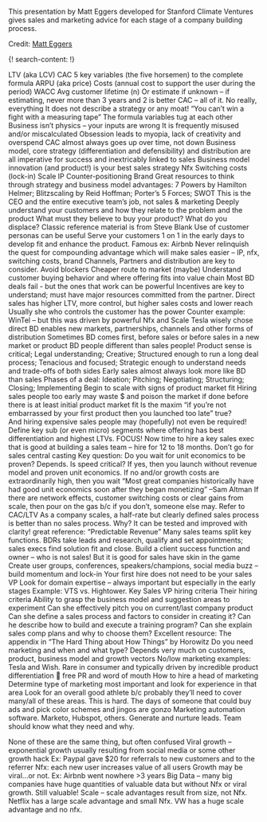 
This presentation by Matt Eggers developed for Stanford Climate Ventures gives sales and marketing advice for each stage of a company building process.

Credit: [Matt Eggers](https://www.breakthroughenergy.org/team/bios/matthew-eggers)


{! search-content: !}

LTV (aka LCV)
CAC
5 key variables (the five horsemen) to the complete formula
ARPU (aka price)
Costs (annual cost to support the user during the period)
WACC
Avg customer lifetime (n)
Or estimate if unknown – if estimating, never more than 3 years and 2 is better
CAC – all of it.  No really, everything
It does not describe a strategy or any moat!  “You can’t win a fight with a measuring tape”
The formula variables tug at each other
Business isn’t physics – your inputs are wrong
It is frequently misused and/or miscalculated
Obsession leads to myopia, lack of creativity and overspend
CAC almost always goes up over time, not down
Business model, core strategy (differentiation and defensibility) and distribution are all imperative for success and inextricably linked to sales
Business model innovation (and product!) is your best sales strategy
Nfx
Switching costs (lock-in)
Scale
IP
Counter-positioning
Brand
Great resources to think through strategy and business model advantages:  7 Powers by Hamilton Helmer; Blitzscaling by Reid Hoffman; Porter’s 5 Forces; SWOT
This is the CEO and the entire executive team’s job, not sales & marketing
Deeply understand your customers and how they relate to the problem and the product
What must they believe to buy your product?  What do you displace?
Classic reference material is from Steve Blank
Use of customer personas can be useful
Serve your customers 1 on 1 in the early days to develop fit and enhance the product.  Famous ex:  Airbnb
Never relinquish the quest for compounding advantage which will make sales easier – IP, nfx, switching costs, brand
Channels, Partners and distribution are key to consider.
Avoid blockers
Cheaper route to market (maybe)
Understand customer buying behavior and where offering fits into value chain
Most BD deals fail - but the ones that work can be powerful
Incentives are key to understand; must have major resources committed from the partner.
Direct sales has higher LTV, more control, but higher sales costs and lower reach
Usually she who controls the customer has the power
Counter example: WinTel – but this was driven by powerful Nfx and Scale
Tesla wisely chose direct
BD enables new markets, partnerships, channels and other forms of distribution
Sometimes BD comes first, before sales or before sales in a new market or product
BD people different than sales people!
Product sense is critical; Legal understanding; Creative; Structured enough to run a long deal process; Tenacious and focused; Strategic enough to understand needs and trade-offs of both sides
Early sales almost always look more like BD than sales
Phases of a deal:  Ideation; Pitching; Negotiating; Structuring; Closing; Implementing
Begin to scale with signs of product market fit
Hiring sales people too early may waste $ and poison the market if done before there is at least initial product market fit
Is the maxim “if you’re not embarrassed by your first product then you launched too late” true?  
And hiring expensive sales people may (hopefully) not even be required!
Define key sub (or even micro) segments where offering has best differentiation and highest LTVs. FOCUS!
Now time to hire a key sales exec that is good at building a sales team – hire for 12 to 18 months.  Don’t go for sales central casting
Key question: Do you wait for unit economics to be proven?
Depends.  Is speed critical?  If yes, then you launch without revenue model and proven unit economics.  If no and/or growth costs are extraordinarily high, then you wait
“Most great companies historically have had good unit economics soon after they began monetizing” –Sam Altman
If there are network effects, customer switching costs or clear gains from scale, then pour on the gas b/c if you don’t, someone else may. Refer to CAC/LTV
As a company scales, a half-rate but clearly defined sales process is better than no sales process.  Why?  It can be tested and improved with clarity!
great reference:  “Predictable Revenue”
Many sales teams split key functions.  BDRs take leads and research, qualify and set appointments; sales execs find solution fit and close.
Build a client success function and owner – who is not sales!
But it is good for sales have skin in the game
Create user groups, conferences, speakers/champions, social media buzz – build momentum and lock-in
Your first hire does not need to be your sales VP
Look for domain expertise – always important but especially in the early stages
Example:  VTS vs. Hightower.
Key Sales VP hiring criteria
Their hiring criteria
Ability to grasp the business model and suggestion areas to experiment
Can she effectively pitch you on current/last company product
Can she define a sales process and factors to consider in creating it?
Can he describe how to build and execute a training program?
Can she explain sales comp plans and why to choose them?
Excellent resource:  The appendix in “The Hard Thing about How Things” by Horowitz
Do you need marketing and when and what type?  Depends very much on customers, product, business model and growth vectors
No/low marketing examples: Tesla and Wish.  Rare in consumer and typically driven by incredible product differentiation  free PR and word of mouth
How to hire a head of marketing
Determine type of marketing most important and look for experience in that area
Look for an overall good athlete b/c probably they’ll need to cover many/all of these areas.  This is hard.  The days of someone that could buy ads and pick color schemes and jingos are gonzo
Marketing automation software.  Marketo, Hubspot, others.  Generate and nurture leads.  Team should know what they need and why.

None of these are the same thing, but often confused
Viral growth – exponential growth usually resulting from social media or some other growth hack
Ex: Paypal gave $20 for referrals to new customers and to the referrer
Nfx: each new user increases value of all users
Growth may be viral…or not.  Ex: Airbnb went nowhere >3 years
Big Data – many big companies have huge quantities of valuable data but without Nfx or viral growth.  Still valuable!
Scale – scale advantages result from size, not Nfx.  Netflix has a large scale advantage and small Nfx.  VW has a huge scale advantage and no nfx.
